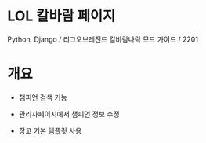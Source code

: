 # LOL 칼바람 페이지
Python, Django / 리그오브레전드 칼바람나락 모드 가이드 / 2201

# 개요
- 챔피언 검색 기능
- 관리자페이지에서 챔피언 정보 수정

- 장고 기본 템플릿 사용
